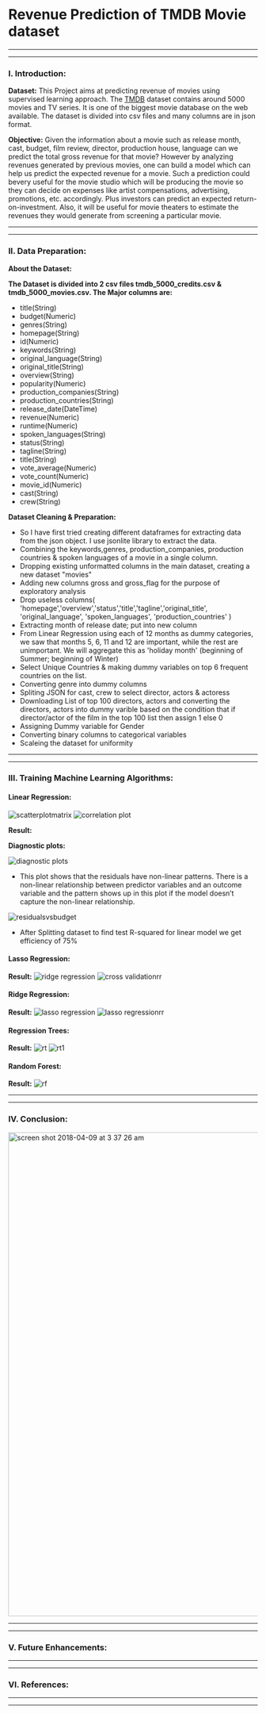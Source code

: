 # Revenue Prediction of TMDB Movie dataset
******************************************************************************************************************************
******************************************************************************************************************************
### I. Introduction:

**Dataset:** 
This Project aims at predicting revenue of movies using supervised learning approach. The [TMDB](https://www.kaggle.com/tmdb/tmdb-movie-metadata/data) dataset contains around 5000 movies and TV series. It is one of the biggest movie database on the web available. The dataset is divided into csv files and many columns are in json format.


**Objective:** 
Given the information  about a movie such as release month, cast, budget, film review, director, production house, language can we predict the total gross revenue for that movie? However by analyzing revenues generated by previous movies, one can build a model which can help us predict the expected revenue for a movie. Such a prediction could bevery useful for the movie studio which will be producing the movie so they can decide on expenses like artist compensations, advertising, promotions, etc. accordingly. Plus investors can predict an expected return-on-investment. Also, it will be useful for movie theaters to estimate the revenues they would generate from screening a particular movie. 

******************************************************************************************************************************
******************************************************************************************************************************
### II. Data Preparation:

**About the Dataset:**

**The Dataset is divided into 2 csv files tmdb_5000_credits.csv & tmdb_5000_movies.csv. The Major columns are:**
* title(String)
* budget(Numeric)
* genres(String)
* homepage(String)
* id(Numeric)
* keywords(String)
* original_language(String)
* original_title(String)
* overview(String)
* popularity(Numeric)
* production_companies(String)
* production_countries(String)
* release_date(DateTime)
* revenue(Numeric)
* runtime(Numeric)
* spoken_languages(String)
* status(String)
* tagline(String)
* title(String)
* vote_average(Numeric)
* vote_count(Numeric)
* movie_id(Numeric)
* cast(String)
* crew(String)


**Dataset Cleaning & Preparation:**

* So I have first tried creating different dataframes for extracting data from the json object. I use jsonlite library to extract the data. 
* Combining the keywords,genres, production_companies, production countries & spoken languages of a movie in a single column.
* Dropping existing unformatted columns in the main dataset, creating a new dataset "movies"
* Adding new columns gross and gross_flag for the purpose of exploratory analysis 
* Drop useless columns( 'homepage','overview','status','title','tagline','original_title', 'original_language', 'spoken_languages', 'production_countries' )
* Extracting month of release date; put into new column
* From Linear Regression using each of 12 months as dummy categories, we saw that months 5, 6, 11 and 12 are important, while the rest are unimportant. We will aggregate this as 'holiday month' (beginning of Summer; beginning of Winter)
* Select Unique Countries & making dummy variables on top 6 frequent countries on the list.
* Converting genre into dummy columns
* Spliting JSON for cast, crew to select director, actors & actoress
* Downloading List of top 100 directors, actors and converting the directors, actors into dummy varible based on the condition that if director/actor of the film  in the top 100 list then assign 1 else 0
* Assigning Dummy variable for Gender
* Converting binary columns to categorical variables
* Scaleing the dataset for uniformity 
******************************************************************************************************************************
******************************************************************************************************************************
### III. Training Machine Learning Algorithms:

#### Linear Regression:
![scatterplotmatrix](https://user-images.githubusercontent.com/25557540/38492900-35d069d4-3ba5-11e8-90ee-295020f6e292.png)
![correlation plot](https://user-images.githubusercontent.com/25557540/38493373-cff5fa64-3ba6-11e8-8d71-fbd051af52e8.png)


**Result:**

**Diagnostic plots:**

![diagnostic plots](https://user-images.githubusercontent.com/25557540/38492936-52257fe8-3ba5-11e8-902f-3aefbbcd2e51.png)

* This plot shows that the residuals have non-linear patterns. There is a non-linear relationship between predictor variables and an outcome variable and the pattern shows up in this plot if the model doesn’t capture the non-linear relationship.

![residualsvsbudget](https://user-images.githubusercontent.com/25557540/38493012-8f77ac04-3ba5-11e8-9af0-8d88366c5e99.png)

* After Splitting dataset to find test R-squared for linear model we get efficiency of 75%

#### Lasso Regression:

**Result:**
![ridge regression](https://user-images.githubusercontent.com/25557540/38493214-3fddddb6-3ba6-11e8-827d-cead0be5d5be.png)
![cross validationrr](https://user-images.githubusercontent.com/25557540/38493242-52799564-3ba6-11e8-9ca9-8e6e39b5eb9f.png)


#### Ridge Regression:

**Result:**
![lasso regression](https://user-images.githubusercontent.com/25557540/38493218-43a9f13c-3ba6-11e8-8326-0cdbfefccf29.png)
![lasso regressionrr](https://user-images.githubusercontent.com/25557540/38493248-57a91f14-3ba6-11e8-9cf6-38cba3dc2fda.png)

#### Regression Trees:

**Result:**
![rt](https://user-images.githubusercontent.com/25557540/38493273-732e9d72-3ba6-11e8-958a-14761ac09a5e.png)
![rt1](https://user-images.githubusercontent.com/25557540/38493431-094821f2-3ba7-11e8-8013-bdcd6bacf2ca.png)

#### Random Forest:

**Result:**
![rf](https://user-images.githubusercontent.com/25557540/38493423-04dbe270-3ba7-11e8-8226-ea3d74a2c980.png)


******************************************************************************************************************************
******************************************************************************************************************************
### IV. Conclusion:

<img width="976" alt="screen shot 2018-04-09 at 3 37 26 am" src="https://user-images.githubusercontent.com/25557540/38493528-64b51838-3ba7-11e8-8669-c27fad26faff.png">

******************************************************************************************************************************
******************************************************************************************************************************
### V. Future Enhancements:

******************************************************************************************************************************
******************************************************************************************************************************
### VI. References:

******************************************************************************************************************************
******************************************************************************************************************************
